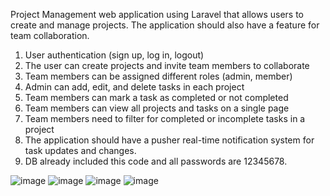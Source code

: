 Project Management web application using Laravel that allows users to create and manage projects. The application should also have a feature for team collaboration.
1. 	User authentication (sign up, log in, logout)
2. 	The user can create projects and invite team members to collaborate
3. 	Team members can be assigned different roles (admin, member)
4. 	Admin can add, edit, and delete tasks in each project
5. 	Team members can mark a task as completed or not completed
6. 	Team members can view all projects and tasks on a single page
7. 	Team members need to filter for completed or incomplete tasks in a project
8. 	The application should have a pusher real-time notification system for task updates and changes.
9. 	DB already included this code and all passwords are 12345678.

![image](https://github.com/gajendiran-d/project-management/assets/5828649/594e48bd-eab3-476e-baf6-cd0c16f3bb0a)
![image](https://github.com/gajendiran-d/project-management/assets/5828649/5545b623-29f6-48df-8447-44941cb3dda8)
![image](https://github.com/gajendiran-d/project-management/assets/5828649/b95bb579-8f8c-44c6-9267-ef611d426cf7)
![image](https://github.com/gajendiran-d/project-management/assets/5828649/6476f7e1-0699-46ff-bf65-84f704464cd5)
